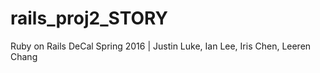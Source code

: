 # rails_proj2_STORY
Ruby on Rails DeCal Spring 2016 | Justin Luke, Ian Lee, Iris Chen, Leeren Chang
